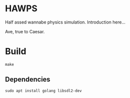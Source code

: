 # HAWPS

Half assed wannabe physics simulation.
Introduction here...

Ave, true to Caesar.

# Build

`make`

## Dependencies

`sudo apt install golang libsdl2-dev`
